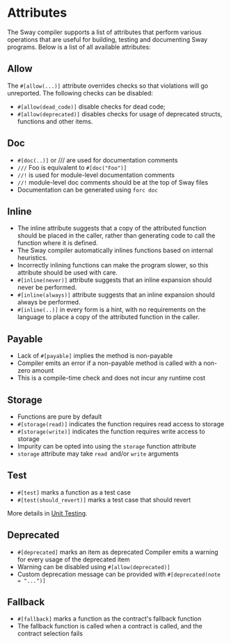 # Attributes

The Sway compiler supports a list of attributes that perform various operations that are useful for building, testing and documenting Sway programs. Below is a list of all available attributes:

## Allow

The `#[allow(...)]` attribute overrides checks so that violations will go unreported. The following checks can be disabled:

- `#[allow(dead_code)]` disable checks for dead code;
- `#[allow(deprecated)]` disables checks for usage of deprecated structs, functions and other items.

## Doc

- `#[doc(..)]` or /// are used for documentation comments
- `///` Foo is equivalent to `#[doc("Foo")]`
- `//!` is used for module-level documentation comments
- `//!` module-level doc comments should be at the top of Sway files
- Documentation can be generated using `forc doc`

## Inline

-  The inline attribute suggests that a copy of the attributed function should be placed in the caller, rather than generating code to call the function where it is defined.
- The Sway compiler automatically inlines functions based on internal heuristics.
- Incorrectly inlining functions can make the program slower, so this attribute should be used with care.
- `#[inline(never)]` attribute suggests that an inline expansion should never be performed.
- `#[inline(always)]` attribute suggests that an inline expansion should always be performed.
- `#[inline(..)]` in every form is a hint, with no requirements on the language to place a copy of the attributed function in the caller.

## Payable

- Lack of `#[payable]` implies the method is non-payable
- Compiler emits an error if a non-payable method is called with a non-zero amount
- This is a compile-time check and does not incur any runtime cost

## Storage

- Functions are pure by default
- `#[storage(read)]` indicates the function requires read access to storage
- `#[storage(write)]` indicates the function requires write access to storage
- Impurity can be opted into using the `storage` function attribute
- `storage` attribute may take `read `and/or `write` arguments

## Test

- `#[test]` marks a function as a test case
- `#[test(should_revert)]` marks a test case that should revert

More details in [Unit Testing](../testing/unit-testing.md).

## Deprecated

 - `#[deprecated]` marks an item as deprecated
Compiler emits a warning for every usage of the deprecated item
- Warning can be disabled using `#[allow(deprecated)]`
- Custom deprecation message can be provided with `#[deprecated(note = "...")]`

## Fallback

- `#[fallback]` marks a function as the contract's fallback function
- The fallback function is called when a contract is called, and the contract selection fails
